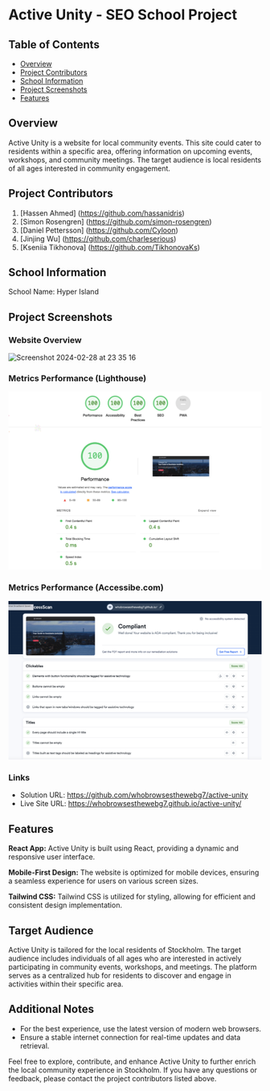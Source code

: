 # Active Unity - SEO School Project

## Table of Contents

- [Overview](#overview)
- [Project Contributors](#project_contributors)
- [School Information](#school_information)
- [Project Screenshots](#project_screenshots)
- [Features](#features)

## Overview

Active Unity is a website for local community events. This site could cater to residents within a specific area, offering information on upcoming events, workshops, and community meetings. The target audience is local residents of all ages interested in community engagement.

## Project Contributors

1. [Hassen Ahmed] (https://github.com/hassanidris)
2. [Simon Rosengren] (https://github.com/simon-rosengren)
3. [Daniel Pettersson] (https://github.com/Cyloon)
4. [Jinjing Wu] (https://github.com/charleserious)
5. [Kseniia Tikhonova] (https://github.com/TikhonovaKs)

## School Information

School Name: Hyper Island

## Project Screenshots

### Website Overview

![Screenshot 2024-02-28 at 23 35 16](./public/images/screenshot.png)

### Metrics Performance (Lighthouse)

![Screenshot 2024-02-28 at 23 35 16](./public/images/performance.png)

### Metrics Performance (Accessibe.com)

![Screenshot 2024-02-28 at 23 35 16](./public/images/accessibe.png)

### Links

- Solution URL: https://github.com/whobrowsesthewebg7/active-unity
- Live Site URL: https://whobrowsesthewebg7.github.io/active-unity/

## Features

**React App:** Active Unity is built using React, providing a dynamic and responsive user interface.

**Mobile-First Design:** The website is optimized for mobile devices, ensuring a seamless experience for users on various screen sizes.

**Tailwind CSS:** Tailwind CSS is utilized for styling, allowing for efficient and consistent design implementation.

## Target Audience

Active Unity is tailored for the local residents of Stockholm. The target audience includes individuals of all ages who are interested in actively participating in community events, workshops, and meetings. The platform serves as a centralized hub for residents to discover and engage in activities within their specific area.

## Additional Notes

- For the best experience, use the latest version of modern web browsers.
- Ensure a stable internet connection for real-time updates and data retrieval.

Feel free to explore, contribute, and enhance Active Unity to further enrich the local community experience in Stockholm. If you have any questions or feedback, please contact the project contributors listed above.

